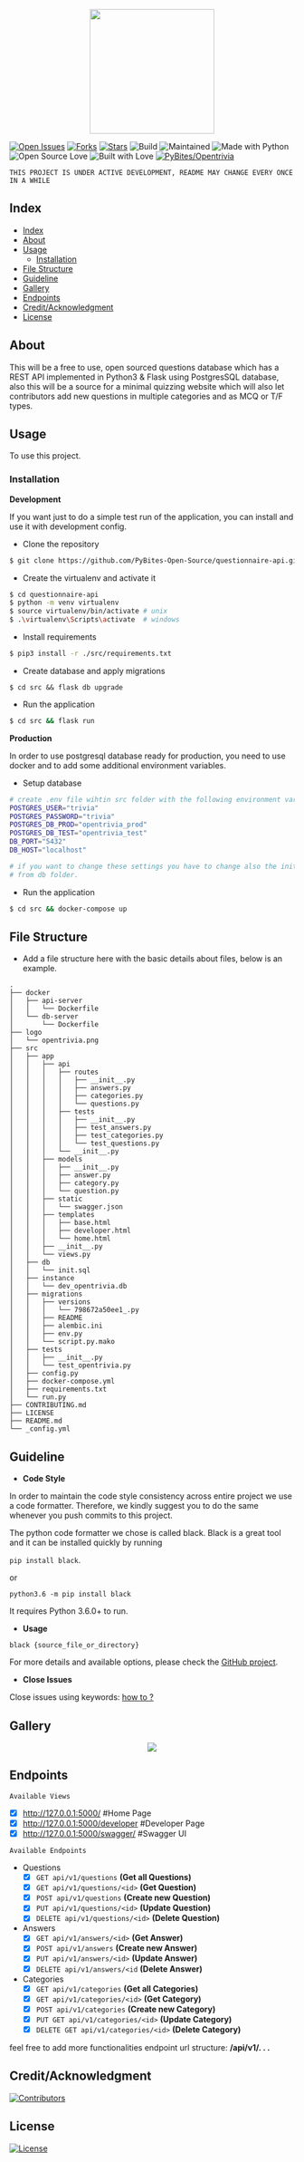<p align="center">
  <img src="./logo/opentrivia.png" width="220">
</p>

[![Open Issues](https://img.shields.io/github/issues/PyBites-Open-Source/questionnaire-api?style=for-the-badge)](https://github.com/PyBites-Open-Source/questionnaire-api/issues) [![Forks](https://img.shields.io/github/forks/PyBites-Open-Source/questionnaire-api?style=for-the-badge)](https://github.com/PyBites-Open-Source/questionnaire-api/network/members) [![Stars](https://img.shields.io/github/stars/PyBites-Open-Source/questionnaire-api?style=for-the-badge)](https://github.com/PyBites-Open-Source/questionnaire-api/stargazers) ![Build](https://img.shields.io/travis/PyBites-Open-Source/questionnaire-api?style=for-the-badge) ![Maintained](https://img.shields.io/maintenance/yes/2019?style=for-the-badge&logo=github)  ![Made with Python](https://img.shields.io/badge/Made%20with-Python-blueviolet?style=for-the-badge&logo=python)  ![Open Source Love](https://img.shields.io/badge/Open%20Source-%E2%99%A5-red?style=for-the-badge&logo=open-source-initiative)  ![Built with Love](https://img.shields.io/badge/Built%20With-%E2%99%A5-critical?style=for-the-badge&logo=ko-fi) [![PyBites/Opentrivia](https://img.shields.io/badge/PyBites%2FOpentrivia-Chat-success?logo=slack&style=for-the-badge)](https://app.slack.com/client/T4SJVFM8C/CMYR582R4)

`THIS PROJECT IS UNDER ACTIVE DEVELOPMENT, README MAY CHANGE EVERY ONCE IN A WHILE`


## Index

- [Index](#index)
- [About](#about)
- [Usage](#usage)
  - [Installation](#installation)
- [File Structure](#file-structure)
- [Guideline](#guideline)
- [Gallery](#gallery)
- [Endpoints](#endpoints)
- [Credit/Acknowledgment](#creditacknowledgment)
- [License](#license)

## About
This will be a free to use, open sourced questions database which has a REST API implemented in Python3 & Flask using PostgresSQL database, also this will be a source for a minimal quizzing website which will also let contributors add new questions in multiple categories and as MCQ or T/F types. 

## Usage
To use this project.

### Installation

**Development**

If you want just to do a simple test run of the application, you can install and use it 
with development config.

- Clone the repository

```bash
$ git clone https://github.com/PyBites-Open-Source/questionnaire-api.git
```

- Create the virtualenv and activate it

```bash
$ cd questionnaire-api
$ python -m venv virtualenv
$ source virtualenv/bin/activate # unix
$ .\virtualenv\Scripts\activate  # windows
```

- Install requirements

```bash
$ pip3 install -r ./src/requirements.txt
```
- Create database and apply migrations

```
$ cd src && flask db upgrade
```  

- Run the application

```bash
$ cd src && flask run
```
**Production**

In order to use postgresql database ready for production, you need to use docker and to add some additional environment variables. 

- Setup database 

```bash
# create .env file wihtin src folder with the following environment variables. 
POSTGRES_USER="trivia"
POSTGRES_PASSWORD="trivia"
POSTGRES_DB_PROD="opentrivia_prod"
POSTGRES_DB_TEST="opentrivia_test"
DB_PORT="5432"
DB_HOST="localhost"

# if you want to change these settings you have to change also the init.sql file 
# from db folder. 
```

- Run the application

```bash
$ cd src && docker-compose up
```

## File Structure
- Add a file structure here with the basic details about files, below is an example.

```
.
├── docker
│   ├── api-server
│   │   └── Dockerfile
│   └── db-server
│       └── Dockerfile
├── logo
│   └── opentrivia.png
├── src
│   ├── app
│   │   ├── api
│   │   │   ├── routes
│   │   │   │   ├── __init__.py
│   │   │   │   ├── answers.py
│   │   │   │   ├── categories.py
│   │   │   │   └── questions.py
│   │   │   ├── tests
│   │   │   │   ├── __init__.py
│   │   │   │   ├── test_answers.py
│   │   │   │   ├── test_categories.py
│   │   │   │   └── test_questions.py
│   │   │   └── __init__.py
│   │   ├── models
│   │   │   ├── __init__.py
│   │   │   ├── answer.py
│   │   │   ├── category.py
│   │   │   └── question.py
│   │   ├── static
│   │   │   └── swagger.json
│   │   ├── templates
│   │   │   ├── base.html
│   │   │   ├── developer.html
│   │   │   └── home.html
│   │   ├── __init__.py
│   │   └── views.py
│   ├── db
│   │   └── init.sql
│   ├── instance
│   │   └── dev_opentrivia.db
│   ├── migrations
│   │   ├── versions
│   │   │   └── 798672a50ee1_.py
│   │   ├── README
│   │   ├── alembic.ini
│   │   ├── env.py
│   │   └── script.py.mako
│   ├── tests
│   │   ├── __init__.py
│   │   └── test_opentrivia.py
│   ├── config.py
│   ├── docker-compose.yml
│   ├── requirements.txt
│   └── run.py
├── CONTRIBUTING.md
├── LICENSE
├── README.md
└── _config.yml
```


## Guideline

- __Code Style__

In order to maintain the code style consistency across entire project we use a code formatter. Therefore, we kindly suggest you to do the same whenever you push commits to this project. 

The python code formatter we chose is called black. Black is a great tool and it can be installed quickly by running 

`pip install black`.  

or

`python3.6 -m pip install black`

It requires Python 3.6.0+ to run.

- __Usage__

`black {source_file_or_directory}`

For more details and available options, please check the [GitHub project](https://github.com/psf/black).

- __Close Issues__

Close issues using keywords: [how to ?](https://help.github.com/en/articles/closing-issues-using-keywords)

## Gallery
<p align="center">
  <img src="./logo/swaggerui.png">
</p>

## Endpoints

`Available Views`
- [x] http://127.0.0.1:5000/            #Home Page
- [x] http://127.0.0.1:5000/developer   #Developer Page
- [x] http://127.0.0.1:5000/swagger/    #Swagger UI

`Available Endpoints`

- Questions
    - [x] `GET api/v1/questions` **(Get all Questions)**
    - [x] `GET api/v1/questions/<id>` **(Get Question)**
    - [x] `POST api/v1/questions` **(Create new Question)**
    - [x] `PUT api/v1/questions/<id>` **(Update Question)**
    - [x] `DELETE api/v1/questions/<id>` **(Delete Question)**
- Answers 
    - [x] `GET api/v1/answers/<id>` **(Get Answer)**
    - [x] `POST api/v1/answers` **(Create new Answer)**
    - [x] `PUT api/v1/answers/<id>` **(Update Answer)**
    - [x] `DELETE api/v1/answers/<id` **(Delete Answer)**
- Categories 
    - [x] `GET api/v1/categories` **(Get all Categories)**
    - [x] `GET api/v1/categories/<id>` **(Get Category)**
    - [x] `POST api/v1/categories` **(Create new Category)**
    - [x] `PUT GET api/v1/categories/<id>` **(Update Category)**
    - [x] `DELETE GET api/v1/categories/<id>` **(Delete Category)**

feel free to add more functionalities
endpoint url structure:  **/api/v1/. . .**

## Credit/Acknowledgment
[![Contributors](https://img.shields.io/github/contributors/PyBites-Open-Source/questionnaire-api?style=for-the-badge)](https://github.com/PyBites-Open-Source/questionnaire-api/graphs/contributors)

## License
[![License](https://img.shields.io/github/license/PyBites-Open-Source/questionnaire-api?style=for-the-badge)](https://github.com/PyBites-Open-Source/questionnaire-api/blob/master/LICENSE)
